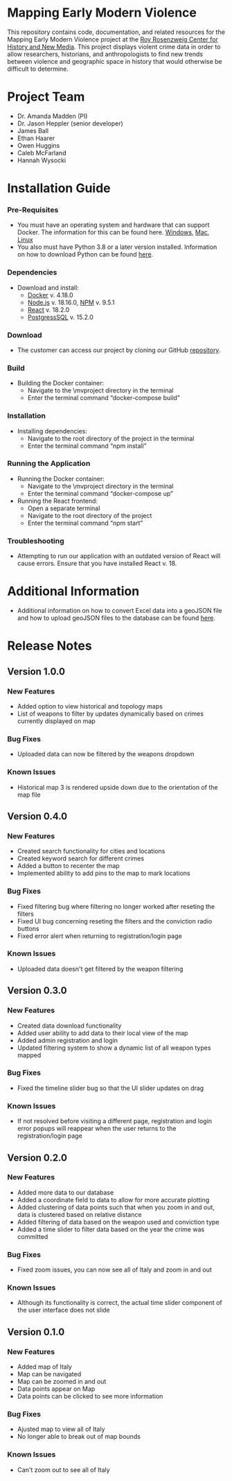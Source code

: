 # Mapping Early Modern Violence

This repository contains code, documentation, and related resources for the Mapping Early Modern Violence project at the [Roy Rosenzweig Center for History and New Media](https://rrchnm.org). This project displays violent crime data in order to allow researchers, historians, and anthropologists to find new trends between violence and geographic space in history that would otherwise be difficult to determine.

# Project Team

- Dr. Amanda Madden (PI)
- Dr. Jason Heppler (senior developer) 
- James Ball
- Ethan Haarer
- Owen Huggins
- Caleb McFarland
- Hannah Wysocki

# Installation Guide

### Pre-Requisites
  - You must have an operating system and hardware that can support Docker. The information for this can be found here. [Windows](https://docs.docker.com/desktop/install/windows-install/), [Mac](https://docs.docker.com/desktop/install/mac-install/), [Linux](https://docs.docker.com/desktop/install/linux-install/)
  - You also must have Python 3.8 or a later version installed. Information on how to download Python can be found [here](https://www.python.org/downloads/).

### Dependencies
  - Download and install: 
    - [Docker](https://docs.docker.com/get-docker/) v. 4.18.0
    - [Node.js](https://nodejs.org/en/download) v. 18.16.0, [NPM](https://nodejs.org/en/download) v. 9.5.1
    - [React](https://react.dev/blog/2022/03/08/react-18-upgrade-guide) v. 18.2.0
    - [PostgressSQL](https://www.postgresql.org/download/) v. 15.2.0

### Download
  - The customer can access our project by cloning our GitHub [repository](https://github.com/jamaball/JIF-2355-Mapping-Violence-In-Modern-Italy).

### Build
  - Building the Docker container:
    - Navigate to the \mvproject directory in the terminal
    - Enter the terminal command “docker-compose build”

### Installation
  - Installing dependencies:
    - Navigate to the root directory of the project in the terminal
    - Enter the terminal command “npm install”

### Running the Application
  - Running the Docker container:
    - Navigate to the \mvproject directory in the terminal
    - Enter the terminal command “docker-compose up”
  - Running the React frontend:
    - Open a separate terminal
    - Navigate to the root directory of the project
    - Enter the terminal command “npm start”

### Troubleshooting
  - Attempting to run our application with an outdated version of React will cause errors. Ensure that you have installed React v. 18.

# Additional Information
  - Additional information on how to convert Excel data into a geoJSON file and how to upload geoJSON files to the database can be found [here](FormattedCrimeDataUpload.json).

# Release Notes

## Version 1.0.0

### New Features
- Added option to view historical and topology maps 
- List of weapons to filter by updates dynamically based on crimes currently displayed on map

### Bug Fixes
- Uploaded data can now be filtered by the weapons dropdown

### Known Issues
- Historical map 3 is rendered upside down due to the orientation of the map file 

## Version 0.4.0

### New Features
- Created search functionality for cities and locations
- Created keyword search for different crimes
- Added a button to recenter the map
- Implemented ability to add pins to the map to mark locations

### Bug Fixes
- Fixed filtering bug where filtering no longer worked after reseting the filters
- Fixed UI bug concerning reseting the filters and the conviction radio buttons
- Fixed error alert when returning to registration/login page

### Known Issues
- Uploaded data doesn't get filtered by the weapon filtering

## Version 0.3.0

### New Features
- Created data download functionality
- Added user ability to add data to their local view of the map
- Added admin registration and login
- Updated filtering system to show a dynamic list of all weapon types mapped

### Bug Fixes
- Fixed the timeline slider bug so that the UI slider updates on drag

### Known Issues
- If not resolved before visiting a different page, registration and login error popups will reappear when the user returns to the registration/login page

## Version 0.2.0

### New Features
- Added more data to our database
- Added a coordinate field to data to allow for more accurate plotting
- Added clustering of data points such that when you zoom in and out, data is clustered based on relative distance
- Added filtering of data based on the weapon used and conviction type
- Added a time slider to filter data based on the year the crime was committed

### Bug Fixes
- Fixed zoom issues, you can now see all of Italy and zoom in and out

### Known Issues
- Although its functionality is correct, the actual time slider component of the user interface does not slide
## Version 0.1.0

### New Features
- Added map of Italy
- Map can be navigated
- Map can be zoomed in and out
- Data points appear on Map
- Data points can be clicked to see more information

### Bug Fixes
- Ajusted map to view all of Italy
- No longer able to break out of map bounds

### Known Issues
- Can't zoom out to see all of Italy
